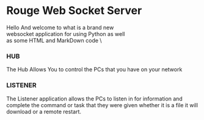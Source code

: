 # Rouge Web Socket Server
 
Hello And welcome to what is a brand new\
websocket application for using Python as well\
as some HTML and MarkDown code \

### HUB
The Hub Allows You to control the PCs that you have on your 
network
### LISTENER
The Listener application allows the PCs to listen in for information 
and complete the command or task that they were given whether it 
is a file it will download or a remote restart.
